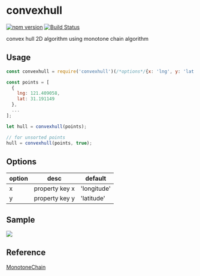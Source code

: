 # convexhull

[![npm version](https://badge.fury.io/js/convexhull.svg)](https://badge.fury.io/js/convexhull)
[![Build Status](https://travis-ci.org/eatgrass/convexhull.svg?branch=master)](https://travis-ci.org/eatgrass/convexhull)

convex hull 2D algorithm using monotone chain algorithm

## Usage

```javascript
const convexhull = require('convexhull')(/*options*/{x: 'lng', y: 'lat'});

const points = [
  {
    lng: 121.409058,
    lat: 31.191149
  },
  ...
];

let hull = convexhull(points);

// for unsorted points
hull = convexhull(points, true);

```

## Options

| option        | desc           | default     |
| ------------- |:--------------:| ------------|
| x             | property key x | 'longitude' |
| y             | property key y | 'latitude'  |

## Sample

![](http://on3tdwbvo.bkt.clouddn.com/convexhull.jpeg)


## Reference
[MonotoneChain](http://geomalgorithms.com/a10-_hull-1.html#Monotone%20Chain)

